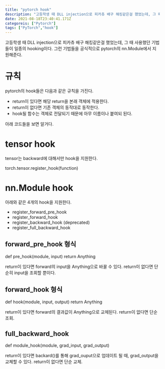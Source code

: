 ```yaml
---
title: "pytorch hook"
description: "고등학생 때 DLL injection으로 피카츄 배구 해킹같은걸 했었는데, 그 때 사용했던 기법들이 일종의 hooking이다. 그런 기법들을 공식적으로 pytorch의 nn.Module에서 지원해준다.pytorch의 hook들은 다음과 같은 규칙을 가진다.return이"
date: 2021-08-18T23:40:41.171Z
categoreis: ["Pytorch"]
tags: ["PyTorch","hook"]
---
```

고등학생 때 DLL injection으로 피카츄 배구 해킹같은걸 했었는데, 그 때 사용했던 기법들이 일종의 hooking이다. 그런 기법들을 공식적으로 pytorch의 nn.Module에서 지원해준다.

# 규칙
pytorch의 hook들은 다음과 같은 규칙을 가진다.
- return이 있다면 해당 return을 본래 객체에 적용한다.
- return이 없다면 기존 객체의 동작대로 동작한다.
- hook될 함수는 객체로 전달되기 때문에 아무 이름이나 붙여되 된다.

아래 코드들을 보면 알거다.

# tensor hook
tensor는 backward에 대해서만 hook을 지원한다. 

torch.tensor.register_hook(function)

# nn.Module hook
아래와 같은 4개의 hook을 지원한다.
- register_forward_pre_hook
- register_forward_hook
- register_backward_hook (deprecated)
- register_full_backward_hook

## forward_pre_hook 형식
def pre_hook(module, input)
	return Anything
    
return이 있다면 forward의 input을 Anything으로 바꿀 수 있다.
return이 없다면 단순히 input을 조회할 뿐이다.

## forward_hook 형식
def hook(module, input, output)
	return Anything

return이 있다면 forward의 결과값이 Anything으로 교체된다.
return이 없다면 단순 조회.

## full_backward_hook
def module_hook(module, grad_input, grad_output)

return이 있다면 backard()를 통해 grad_ouput으로 업데이트 될 때, grad_output을 교체할 수 있다.
return이 없다면 단순 교체.